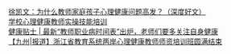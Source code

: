   
[徐凯文：为什么教师家庭孩子心理健康问题高发？（深度好文）](http://www.dianyue.me/archives/722/3hhhcg3qtd1pe1mt/)  
[学校心理健康教师实操技能培训](http://www.dianyue.me/archives/463/vejpgyoayczgzexu/)  
[健康贴士 | 最新“教师职业病时间表”出炉，老师们要多关注自身健康](http://www.dianyue.me/archives/128/3r3ot9odf33vcqof/)  
[【九州|报道】浙江省教育系统两岸心理健康教师师资培训班圆满结束](http://www.dianyue.me/archives/538/8rfoo65rl05v0gkh/)